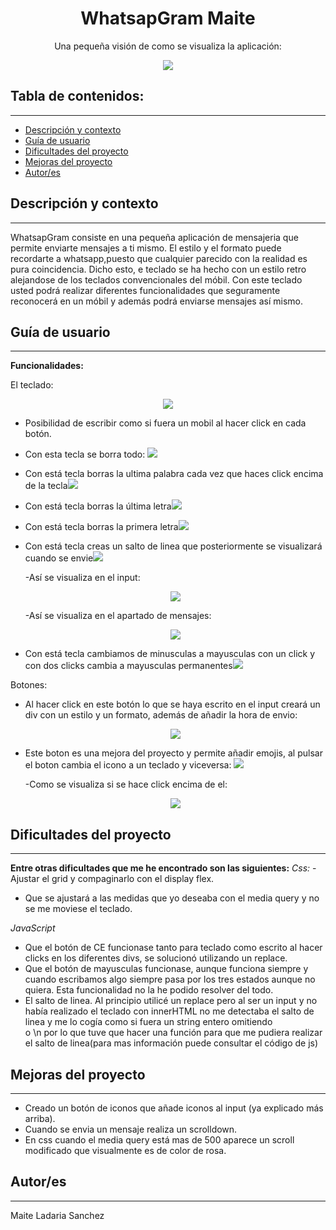 <h1 align="center"> WhatsapGram Maite</h1>
<p align="center"> Una pequeña visión de como se visualiza la aplicación:</p>
<p align="center"><img src="/src/img/imagenproyecto.png"/></p> 

## Tabla de contenidos:
---
- [Descripción y contexto](#descripción-y-contexto)
- [Guía de usuario](#guía-de-usuario)
- [Dificultades del proyecto](#Dificultades-del-proyecto)
- [Mejoras del proyecto](#Mejoras-proyecto)
- [Autor/es](#autores)

## Descripción y contexto
---
WhatsapGram consiste en una pequeña aplicación de mensajeria que permite enviarte mensajes a ti mismo. El estilo y el formato puede recordarte a whatsapp,puesto que cualquier parecido con la realidad es pura coincidencia.
Dicho esto, e teclado se ha hecho con un estilo retro alejandose de los teclados convencionales del móbil. Con este teclado usted podrá realizar diferentes funcionalidades que seguramente reconocerá en un móbil y además podrá enviarse mensajes así mismo.

## Guía de usuario
---
**Funcionalidades:**

El teclado:
<p align="center"><img src="/src/img/tecladoproyecto.png"/></p> 

- Posibilidad de escribir como si fuera un mobil al hacer click en cada botón.
- <p>Con esta tecla se borra todo: <img src="/src/img/tecla.png"/></p>
- <p> Con está tecla borras la ultima palabra cada vez que haces click encima de la tecla<img src="src/img/teclaCE.png"></p>
- <p> Con está tecla borras la última letra<img src="src/img/teclaborrarultima.png"></p>
- <p> Con está tecla borras la primera letra<img src="src/img/teclaborraprimera.png"></p>
- <p> Con está tecla creas un salto de linea que posteriormente se visualizará cuando se envie<img src="src/img/teclabr.png"></p>
    -Así se visualiza en el input:
    <p align="center"><img src="/src/img/saltodelinea.png"/></p> 
    -Así se visualiza en el apartado de mensajes:
    <p align="center"><img src="/src/img/mensajesalto.png"/></p> 
- <p> Con está tecla cambiamos de minusculas a mayusculas con un click y con dos clicks cambia a mayusculas permanentes<img src="src/img/teclacambiomayus.png"></p>

Botones:
- Al hacer click en este botón lo que se haya escrito en el input creará un div con un estilo y un formato, además de añadir la hora de envio:
  <p align="center"><img src="/src/img/botonEnvio.png"/></p>
- <p>Este boton es una mejora del proyecto y permite añadir emojis, al pulsar el boton cambia el icono a un teclado y viceversa: <img src="/src/img/botonemoji.png"/></p>
 
  -Como se visualiza si se hace click encima de el:
  <p align="center"><img src="/src/img/tecladoemoji.png"/></p>
## Dificultades del proyecto
---
**Entre otras dificultades que me he encontrado son las siguientes:**
*Css:*
-Ajustar el grid y compaginarlo con el display flex.
- Que se ajustará a las medidas que yo deseaba con el media query y no se me moviese el teclado.

*JavaScript*
- Que el botón de CE funcionase tanto para teclado como escrito al hacer clicks en los diferentes divs, se solucionó utilizando un replace.
- Que el botón de mayusculas funcionase, aunque funciona siempre y cuando escribamos algo siempre pasa por los tres estados aunque no quiera. Esta funcionalidad no la he podido resolver del todo.
- El salto de linea. Al principio utilicé un replace pero al ser un input y no había realizado el teclado con innerHTML no me detectaba el salto de linea y me lo cogía como si fuera un string entero omitiendo <br> o \n por lo que tuve que hacer una función para que me pudiera realizar el salto de linea(para mas información puede consultar el código de js)


## Mejoras del proyecto
---
- Creado un botón de iconos que añade iconos al input (ya explicado más arriba).
- Cuando se envia un mensaje realiza un scrolldown.
- En css cuando el media query está mas de 500 aparece un scroll modificado que visualmente es de color de rosa.
## Autor/es
---
Maite Ladaria Sanchez

